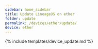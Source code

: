 ```yaml
---
sidebar: home_sidebar
title: Update LineageOS on ether
folder: update
permalink: /devices/ether/update/
device: ether
---
```

{% include templates/device_update.md %}
